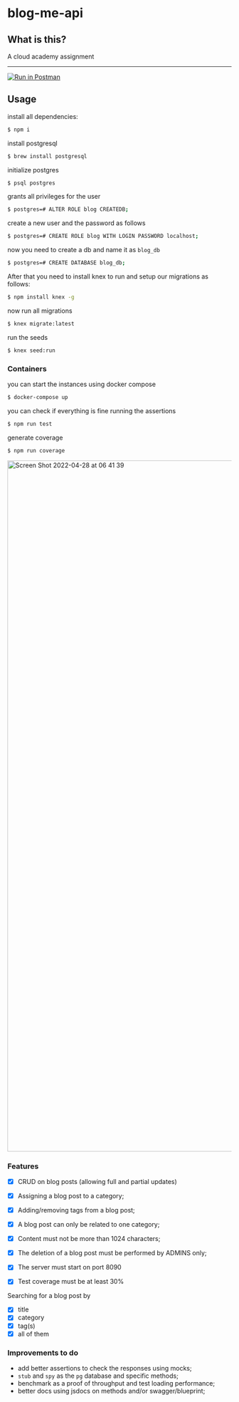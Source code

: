 # blog-me-api


## What is this?
A cloud academy assignment

___
[![Run in Postman](https://run.pstmn.io/button.svg)](https://www.getpostman.com/collections/d7855d8ad72609983199)

## Usage

install all dependencies:

```bash
$ npm i
```

install postgresql

```bash
$ brew install postgresql
```

initialize postgres

```bash
$ psql postgres
```
grants all privileges for the user

```bash
$ postgres=# ALTER ROLE blog CREATEDB;
```

create a new user and the password as follows
```bash
$ postgres=# CREATE ROLE blog WITH LOGIN PASSWORD localhost;
```
now you need to create a db and name it as `blog_db`
```bash
$ postgres=# CREATE DATABASE blog_db;
```

 After that you need to install knex to run and setup our migrations as follows:
```bash
$ npm install knex -g
```
now run all migrations
```bash
$ knex migrate:latest 
```
run the seeds

```bash
$ knex seed:run
```


### Containers
you can start the instances using docker compose

```bash
$ docker-compose up
```


you can check if everything is fine running the assertions
```bash
$ npm run test
```
generate coverage
```bash
$ npm run coverage
```
<img width="1552" alt="Screen Shot 2022-04-28 at 06 41 39" src="https://user-images.githubusercontent.com/33763843/165677958-4d6ea1ba-1840-41f0-8ef1-d4bce4015f59.png">


### Features

- [x] CRUD on blog posts (allowing full and partial updates)

- [x] Assigning a blog post to a category;
- [x] Adding/removing tags from a blog post;
- [x] A blog post can only be related to one category;
- [x] Content must not be more than 1024 characters;
- [x] The deletion of a blog post must be performed by ADMINS only;
- [x] The server must start on port 8090
- [x] Test coverage must be at least 30%

Searching for a blog post by
- [x] title
- [x] category
- [x] tag(s)
- [x] all of them

### Improvements to do

- add better assertions to check the responses using mocks;
- `stub` and `spy` as the `pg` database and specific methods;
- benchmark as a proof of throughput and test loading performance;
- better docs using jsdocs on methods and/or swagger/blueprint;
